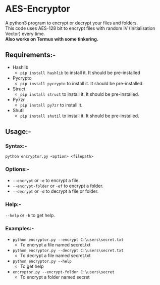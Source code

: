 # AES-Encryptor
A python3 program to encrypt or decrypt your files and folders.  
This code uses AES-128 bit to encrypt files with random IV (Initialisation Vector) every time.  
**Also works on Termux with some tinkering.**

## Requirements:-
- Hashlib
  - `pip install hashlib` to install it. It should be pre-installed
- Pycrypto
  - `pip install pycrypto` to install it. It should be pre-installed.
- Struct
  - `pip install struct` to install it. It should be pre-installed.
- Py7zr
  - `pip install py7zr` to install it.
- Shutil
  - `pip install shutil` to install it. It should be pre-installed.


## Usage:-
### Syntax:-
`python encryptor.py <option> <filepath>`
### Options:-
- `--encrypt` or `-e` to encrypt a file.
- `--encrypt-folder` or `-ef` to encrypt a folder.
- `--decrypt` or `-d` to decrypt a file or folder.

### Help:-
`--help` or `-h` to get help.
### Examples:-
- `python encryptor.py --encrypt C:\users\secret.txt`
  - To encrypt a file named secret.txt
- `python encryptor.py --decrypt C:\users\secret.txt`
  - To decrypt a file named secret.txt
- `python encryptor.py --help`
  - To get help
- `encryptor.py --encrypt-folder C:\users\secret`
  - To encrypt a folder named secret
